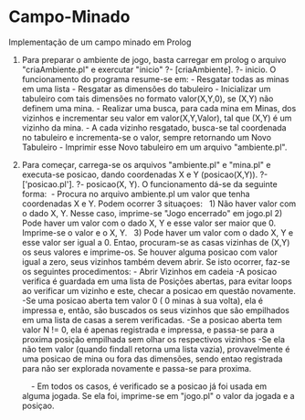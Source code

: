 # Campo-Minado
Implementação de um campo minado em Prolog

1) 	Para preparar o ambiente de jogo, basta carregar em prolog o arquivo "criaAmbiente.pl" e exercutar "inicio"
		?- [criaAmbiente].
		?- inicio.
	O funcionamento do programa resume-se em:
		- Resgatar todas as minas em uma lista
		- Resgatar as dimensões do tabuleiro
		- Inicializar um tabuleiro com tais dimensões no formato valor(X,Y,0), se (X,Y) não definem uma mina.
		- Realizar uma busca, para cada mina em Minas, dos vizinhos e incrementar seu valor em valor(X,Y,Valor), tal que (X,Y) é um vizinho da mina.
			- A cada vizinho resgatado, busca-se tal coordenada no tabuleiro e incrementa-se o valor, sempre retornando um Novo Tabuleiro
		- Imprimir esse Novo tabuleiro em um arquivo "ambiente.pl".

2)  Para começar, carrega-se os arquivos "ambiente.pl" e "mina.pl" e executa-se posicao, dando coordenadas X e Y (posicao(X,Y)).
		?- ['posicao.pl'].
		?- posicao(X, Y).
	 O funcionamento dá-se da seguinte forma:
	  - Procura no arquivo ambiente.pl um valor que tenha coordenadas X e Y. Podem ocorrer 3 situaçoes:
	   1) Não haver valor com o dado X, Y. Nesse caso, imprime-se "Jogo encerrado" em jogo.pl
	   2) Pode haver um valor com o dado X, Y e esse valor ser maior que 0. Imprime-se o valor e o X, Y.
	   3) Pode haver um valor com o dado X, Y e esse valor ser igual a 0. Entao, procuram-se as casas vizinhas de (X,Y) os seus valores e imprime-os. Se houver alguma posicao com valor igual a zero, seus vizinhos também devem abrir. Se isto ocorrer, faz-se os seguintes procedimentos:
	    - Abrir Vizinhos em cadeia
 	    -A posicao verifica é guardada em uma lista de Posições abertas, para evitar loops ao verificar um vizinho e este, checar a posicao em questão novamente.
            -Se uma posicao aberta tem valor 0 ( 0 minas à sua volta), ela é impressa e, então, são buscados os seus vizinhos que são empilhados em uma lista de casas a serem verificadas.
            -Se a posicao aberta tem valor N != 0, ela é apenas registrada e impressa, e passa-se para a proxima posição empilhada sem olhar os respectivos vizinhos
             -Se ela não tem valor (quando findall retorna uma lista vazia), provavelmente é uma posicao de mina ou fora das dimensões, sendo entao registrada para não ser explorada novamente e passa-se para proxima.
	     
	     - Em todos os casos, é verificado se a posicao já foi usada em alguma jogada. Se ela foi, imprime-se em "jogo.pl" o valor da jogada e a posiçao.
